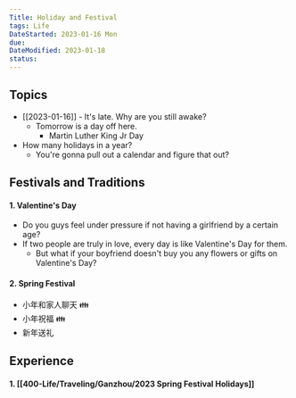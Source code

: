 ```yaml
---
Title: Holiday and Festival
tags: Life
DateStarted: 2023-01-16 Mon
due:
DateModified: 2023-01-18
status:
---
```


## Topics

- [[2023-01-16]] - It's late. Why are you still awake?
  - Tomorrow is a day off here.
    - Martin Luther King Jr Day
- How many holidays in a year?
  - You're gonna pull out a calendar and figure that out?

## Festivals and Traditions

#### 1. Valentine's Day

- Do you guys feel under pressure if not having a girlfriend by a certain age?
- If two people are truly in love, every day is like Valentine's Day for them.
  - But what if your boyfriend doesn't buy you any flowers or gifts on Valentine's Day?

#### 2. Spring Festival

- 小年和家人聊天 👪
- 小年祝福 👪
- 新年送礼

## Experience

#### 1. [[400-Life/Traveling/Ganzhou/2023 Spring Festival Holidays]]
